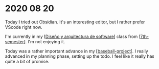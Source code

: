 # 2020 08 20

Today I tried out Obsidian. It's an interesting editor, but I rather prefer VScode right now. 

I'm currently in my [[Diseño y arquitectura de software]] class from [[7th-semester]]. I'm not enjoying it.

Today was a rather important advance in my [[baseball-project]]. I really advanced in my planning phase, setting up the todo. I feel like it really has quite a bit of promise.


[//begin]: # "Autogenerated link references for markdown compatibility"
[Diseño y arquitectura de software]: ../School/7th-semester/diseño-y-arquitectura-de-software "Diseño Y Arquitectura De Software"
[7th-semester]: ../School/7th-semester "7th Semester"
[baseball-project]: ../baseball-project "Baseball Project"
[//end]: # "Autogenerated link references"
